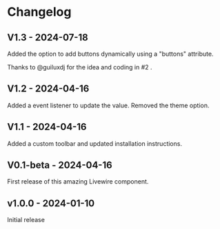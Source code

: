 # Changelog

## V1.3 - 2024-07-18

Added the option to add buttons dynamically using a "buttons" attribute.

Thanks to @guiluxdj for the idea and coding in #2 .

## V1.2 - 2024-04-16

Added a event listener to update the value.
Removed the theme option.

## V1.1 - 2024-04-16

Added a custom toolbar and updated installation instructions.

## V0.1-beta - 2024-04-16

First release of this amazing Livewire component.

## v1.0.0 - 2024-01-10

Initial release
